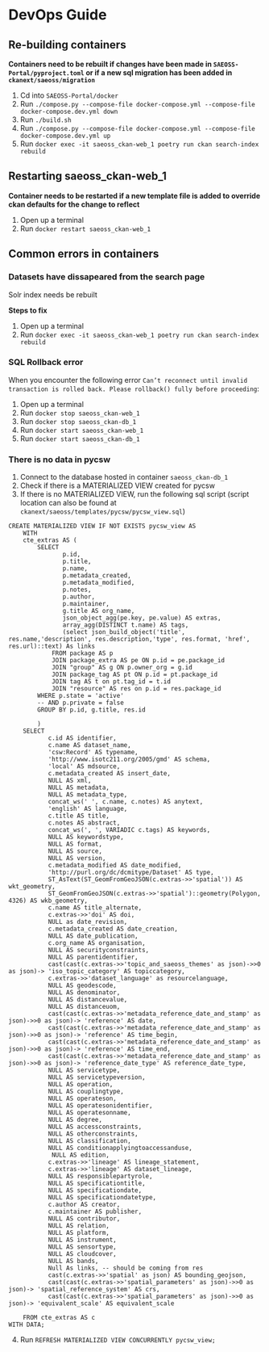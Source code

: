 # DevOps Guide
<!-- Replace all of the titles with relevant titles -->
<!-- More content to be added -->

## Re-building containers

**Containers need to be rebuilt if changes have been made in `SAEOSS-Portal/pyproject.toml` or if a new sql migration has been added in `ckanext/saeoss/migration`**

1. Cd into `SAEOSS-Portal/docker`
2. Run `./compose.py --compose-file docker-compose.yml --compose-file docker-compose.dev.yml down`
3. Run `./build.sh`
4. Run `./compose.py --compose-file docker-compose.yml --compose-file docker-compose.dev.yml up`
5. Run `docker exec -it saeoss_ckan-web_1 poetry run ckan search-index rebuild`

## Restarting saeoss_ckan-web_1

**Container needs to be restarted if a new template file is added to override ckan defaults for the change to reflect**

1. Open up a terminal
2. Run `docker restart saeoss_ckan-web_1`

## Common errors in containers

### Datasets have dissapeared from the search page

Solr index needs be rebuilt

**Steps to fix**

1. Open up a terminal
2. Run `docker exec -it saeoss_ckan-web_1 poetry run ckan search-index rebuild`

### SQL Rollback error

When you encounter the following error `Can’t reconnect until invalid transaction is rolled back. Please rollback() fully before proceeding`:

1. Open up a terminal
2. Run `docker stop saeoss_ckan-web_1`
3. Run `docker stop saeoss_ckan-db_1`
4. Run `docker start saeoss_ckan-web_1`
5. Run `docker start saeoss_ckan-db_1`

### There is no data in pycsw

1. Connect to the database hosted in container `saeoss_ckan-db_1`
2. Check if there is a MATERIALIZED VIEW created for pycsw
3. If there is no MATERIALIZED VIEW, run the following sql script (script location can also be found at `ckanext/saeoss/templates/pycsw/pycsw_view.sql`)
```
CREATE MATERIALIZED VIEW IF NOT EXISTS pycsw_view AS
    WITH
    cte_extras AS (
        SELECT
               p.id,
               p.title,
               p.name,
               p.metadata_created,
               p.metadata_modified,
               p.notes,
               p.author,
               p.maintainer,
               g.title AS org_name,
               json_object_agg(pe.key, pe.value) AS extras,
               array_agg(DISTINCT t.name) AS tags,
               (select json_build_object('title', res.name,'description', res.description,'type', res.format, 'href', res.url)::text) As links
            FROM package AS p
            JOIN package_extra AS pe ON p.id = pe.package_id
            JOIN "group" AS g ON p.owner_org = g.id
            JOIN package_tag AS pt ON p.id = pt.package_id
            JOIN tag AS t on pt.tag_id = t.id
            JOIN "resource" AS res on p.id = res.package_id
        WHERE p.state = 'active'
        -- AND p.private = false        
        GROUP BY p.id, g.title, res.id

        )
    SELECT
           c.id AS identifier,
           c.name AS dataset_name,
           'csw:Record' AS typename,
           'http://www.isotc211.org/2005/gmd' AS schema,
           'local' AS mdsource,
           c.metadata_created AS insert_date,
           NULL AS xml,
           NULL AS metadata,
           NULL AS metadata_type,
           concat_ws(' ', c.name, c.notes) AS anytext,
           'english' AS language,
           c.title AS title,
           c.notes AS abstract,
           concat_ws(', ', VARIADIC c.tags) AS keywords,
           NULL AS keywordstype,
           NULL AS format,
           NULL AS source,
           NULL AS version,
           c.metadata_modified AS date_modified,
           'http://purl.org/dc/dcmitype/Dataset' AS type,
           ST_AsText(ST_GeomFromGeoJSON(c.extras->>'spatial')) AS wkt_geometry,
           ST_GeomFromGeoJSON(c.extras->>'spatial')::geometry(Polygon, 4326) AS wkb_geometry,
           c.name AS title_alternate,
           c.extras->>'doi' AS doi,
           NULL as date_revision,
           c.metadata_created AS date_creation,
           NULL AS date_publication,
           c.org_name AS organisation,
           NULL AS securityconstraints,
           NULL AS parentidentifier,
           cast(cast(c.extras->>'topic_and_saeoss_themes' as json)->>0 as json)-> 'iso_topic_category' AS topiccategory,
           c.extras->>'dataset_language' as resourcelanguage,
           NULL AS geodescode,
           NULL AS denominator,
           NULL AS distancevalue,
           NULL AS distanceuom,
           cast(cast(c.extras->>'metadata_reference_date_and_stamp' as json)->>0 as json)-> 'reference' AS date,
           cast(cast(c.extras->>'metadata_reference_date_and_stamp' as json)->>0 as json)-> 'reference' AS time_begin,
           cast(cast(c.extras->>'metadata_reference_date_and_stamp' as json)->>0 as json)-> 'reference' AS time_end,
           cast(cast(c.extras->>'metadata_reference_date_and_stamp' as json)->>0 as json)-> 'reference_date_type' AS reference_date_type,
           NULL AS servicetype,
           NULL AS servicetypeversion,
           NULL AS operation,
           NULL AS couplingtype,
           NULL AS operateson,
           NULL AS operatesonidentifier,
           NULL AS operatesonname,
           NULL AS degree,
           NULL AS accessconstraints,
           NULL AS otherconstraints,
           NULL AS classification,
           NULL AS conditionapplyingtoaccessanduse,
	        NULL AS edition,
           c.extras->>'lineage' AS lineage_statement,
           c.extras->>'lineage' AS dataset_lineage,
           NULL AS responsiblepartyrole,
           NULL AS specificationtitle,
           NULL AS specificationdate,
           NULL AS specificationdatetype,
           c.author AS creator,
           c.maintainer AS publisher,
           NULL AS contributor,
           NULL AS relation,
           NULL AS platform,
           NULL AS instrument,
           NULL AS sensortype,
           NULL AS cloudcover,
           NULL AS bands,
           Null As links, -- should be coming from res
           cast(c.extras->>'spatial' as json) AS bounding_geojson,
           cast(cast(c.extras->>'spatial_parameters' as json)->>0 as json)-> 'spatial_reference_system' AS crs,
           cast(cast(c.extras->>'spatial_parameters' as json)->>0 as json)-> 'equivalent_scale' AS equivalent_scale

    FROM cte_extras AS c
WITH DATA;

``` 
4. Run `REFRESH MATERIALIZED VIEW CONCURRENTLY pycsw_view;`